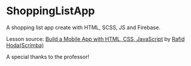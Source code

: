 # ShoppingListApp

A shopping list app create with HTML, SCSS, JS and Firebase.

Lesson source: [Build a Mobile App with HTML, CSS, JavaScript](https://www.youtube.com/watch?v=UFD4SP91tSM) by [Rafid Hoda(Scrimba)](https://scrimba.com/learn/firebase)

A special thanks to the professor!
